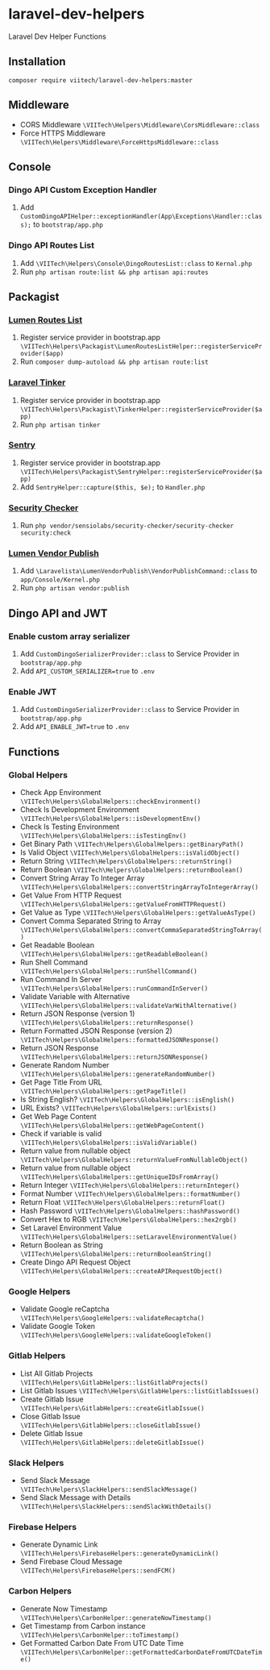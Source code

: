 # laravel-dev-helpers
 Laravel Dev Helper Functions
 
## Installation
 `composer require viitech/laravel-dev-helpers:master`
 
## Middleware
 - CORS Middleware `\VIITech\Helpers\Middleware\CorsMiddleware::class`
 - Force HTTPS Middleware `\VIITech\Helpers\Middleware\ForceHttpsMiddleware::class`
 
## Console

### Dingo API Custom Exception Handler
1. Add `CustomDingoAPIHelper::exceptionHandler(App\Exceptions\Handler::class);` to `bootstrap/app.php`

### Dingo API Routes List 
1. Add `\VIITech\Helpers\Console\DingoRoutesList::class` to `Kernal.php`
2. Run `php artisan route:list && php artisan api:routes`
 
## Packagist

### [Lumen Routes List](https://packagist.org/packages/appzcoder/lumen-routes-list)
1. Register service provider in bootstrap.app `\VIITech\Helpers\Packagist\LumenRoutesListHelper::registerServiceProvider($app)`
2. Run `composer dump-autoload && php artisan route:list`

### [Laravel Tinker](https://packagist.org/packages/laravel/tinker)
1. Register service provider in bootstrap.app `\VIITech\Helpers\Packagist\TinkerHelper::registerServiceProvider($app)`
2. Run `php artisan tinker`

### [Sentry](https://packagist.org/packages/sentry/sentry-laravel)
1. Register service provider in bootstrap.app `\VIITech\Helpers\Packagist\SentryHelper::registerServiceProvider($app)`
2. Add `SentryHelper::capture($this, $e);` to `Handler.php`

### [Security Checker](https://packagist.org/packages/sensiolabs/security-checker)
1. Run `php vendor/sensiolabs/security-checker/security-checker security:check`

### [Lumen Vendor Publish](https://packagist.org/packages/laravelista/lumen-vendor-publish)
1. Add `\Laravelista\LumenVendorPublish\VendorPublishCommand::class` to `app/Console/Kernel.php`
2. Run `php artisan vendor:publish`

## Dingo API and JWT

### Enable custom array serializer
1. Add `CustomDingoSerializerProvider::class` to Service Provider in `bootstrap/app.php`
2. Add `API_CUSTOM_SERIALIZER=true` to `.env`

### Enable JWT
1. Add `CustomDingoSerializerProvider::class` to Service Provider in `bootstrap/app.php`
2. Add `API_ENABLE_JWT=true` to `.env`

## Functions

### Global Helpers
- Check App Environment `\VIITech\Helpers\GlobalHelpers::checkEnvironment()`
- Check Is Development Environment `\VIITech\Helpers\GlobalHelpers::isDevelopmentEnv()`
- Check Is Testing Environment `\VIITech\Helpers\GlobalHelpers::isTestingEnv()`
- Get Binary Path `\VIITech\Helpers\GlobalHelpers::getBinaryPath()`
- Is Valid Object `\VIITech\Helpers\GlobalHelpers::isValidObject()`
- Return String `\VIITech\Helpers\GlobalHelpers::returnString()`
- Return Boolean `\VIITech\Helpers\GlobalHelpers::returnBoolean()`
- Convert String Array To Integer Array `\VIITech\Helpers\GlobalHelpers::convertStringArrayToIntegerArray()`
- Get Value From HTTP Request `\VIITech\Helpers\GlobalHelpers::getValueFromHTTPRequest()`
- Get Value as Type `\VIITech\Helpers\GlobalHelpers::getValueAsType()`
- Convert Comma Separated String to Array `\VIITech\Helpers\GlobalHelpers::convertCommaSeparatedStringToArray()`
- Get Readable Boolean `\VIITech\Helpers\GlobalHelpers::getReadableBoolean()`
- Run Shell Command `\VIITech\Helpers\GlobalHelpers::runShellCommand()`
- Run Command In Server `\VIITech\Helpers\GlobalHelpers::runCommandInServer()`
- Validate Variable with Alternative `\VIITech\Helpers\GlobalHelpers::validateVarWithAlternative()`
- Return JSON Response (version 1) `\VIITech\Helpers\GlobalHelpers::returnResponse()`
- Return Formatted JSON Response (version 2) `\VIITech\Helpers\GlobalHelpers::formattedJSONResponse()`
- Return JSON Response `\VIITech\Helpers\GlobalHelpers::returnJSONResponse()`
- Generate Random Number `\VIITech\Helpers\GlobalHelpers::generateRandomNumber()`
- Get Page Title From URL `\VIITech\Helpers\GlobalHelpers::getPageTitle()`
- Is String English? `\VIITech\Helpers\GlobalHelpers::isEnglish()`
- URL Exists? `\VIITech\Helpers\GlobalHelpers::urlExists()`
- Get Web Page Content `\VIITech\Helpers\GlobalHelpers::getWebPageContent()`
- Check if variable is valid `\VIITech\Helpers\GlobalHelpers::isValidVariable()`
- Return value from nullable object `\VIITech\Helpers\GlobalHelpers::returnValueFromNullableObject()`
- Return value from nullable object `\VIITech\Helpers\GlobalHelpers::getUniqueIDsFromArray()`
- Return Integer `\VIITech\Helpers\GlobalHelpers::returnInteger()`
- Format Number `\VIITech\Helpers\GlobalHelpers::formatNumber()`
- Return Float `\VIITech\Helpers\GlobalHelpers::returnFloat()`
- Hash Password `\VIITech\Helpers\GlobalHelpers::hashPassword()`
- Convert Hex to RGB `\VIITech\Helpers\GlobalHelpers::hex2rgb()`
- Set Laravel Environment Value `\VIITech\Helpers\GlobalHelpers::setLaravelEnvironmentValue()`
- Return Boolean as String `\VIITech\Helpers\GlobalHelpers::returnBooleanString()`
- Create Dingo API Request Object `\VIITech\Helpers\GlobalHelpers::createAPIRequestObject()`

### Google Helpers
- Validate Google reCaptcha `\VIITech\Helpers\GoogleHelpers::validateRecaptcha()`
- Validate Google Token `\VIITech\Helpers\GoogleHelpers::validateGoogleToken()`

### Gitlab Helpers
- List All Gitlab Projects `\VIITech\Helpers\GitlabHelpers::listGitlabProjects()`
- List Gitlab Issues `\VIITech\Helpers\GitlabHelpers::listGitlabIssues()`
- Create Gitlab Issue `\VIITech\Helpers\GitlabHelpers::createGitlabIssue()`
- Close Gitlab Issue `\VIITech\Helpers\GitlabHelpers::closeGitlabIssue()`
- Delete Gitlab Issue `\VIITech\Helpers\GitlabHelpers::deleteGitlabIssue()`

### Slack Helpers
- Send Slack Message `\VIITech\Helpers\SlackHelpers::sendSlackMessage()`
- Send Slack Message with Details `\VIITech\Helpers\SlackHelpers::sendSlackWithDetails()`

### Firebase Helpers
- Generate Dynamic Link `\VIITech\Helpers\FirebaseHelpers::generateDynamicLink()`
- Send Firebase Cloud Message `\VIITech\Helpers\FirebaseHelpers::sendFCM()`

### Carbon Helpers
- Generate Now Timestamp `\VIITech\Helpers\CarbonHelper::generateNowTimestamp()`
- Get Timestamp from Carbon instance `\VIITech\Helpers\CarbonHelper::toTimestamp()`
- Get Formatted Carbon Date From UTC Date Time `\VIITech\Helpers\CarbonHelper::getFormattedCarbonDateFromUTCDateTime()`
